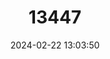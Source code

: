 ---
title: "13447"
category: "Alexandromys mujanensis"
draft: false
date: 2024-02-22 13:03:50
languages:
  English: ["Muisk Vole", "Muya Valley Vole"]
  Russian: ["Muiskaya Polyovka"]
---